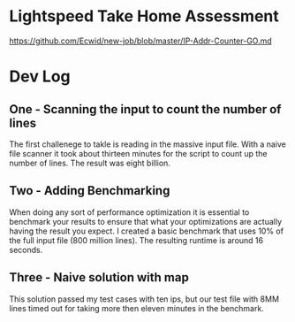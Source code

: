 # Lightspeed Take Home Assessment

https://github.com/Ecwid/new-job/blob/master/IP-Addr-Counter-GO.md

# Dev Log

## One - Scanning the input to count the number of lines

The first challenege to takle is reading in the massive input file. With a naive
file scanner it took about thirteen minutes for the script to count up the number of
lines. The result was eight billion.

## Two - Adding Benchmarking

When doing any sort of performance optimization it is essential to benchmark
your results to ensure that what your optimizations are actually having the
result you expect. I created a basic benchmark that uses 10% of the full input
file (800 million lines). The resulting runtime is around 16 seconds.

## Three - Naive solution with map

This solution passed my test cases with ten ips, but our test file with 8MM
lines timed out for taking more then eleven minutes in the benchmark.
